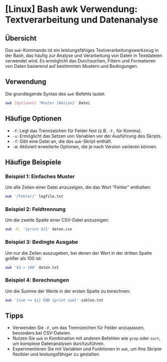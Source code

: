 # [Linux] Bash awk Verwendung: Textverarbeitung und Datenanalyse

## Übersicht
Das `awk`-Kommando ist ein leistungsfähiges Textverarbeitungswerkzeug in der Bash, das häufig zur Analyse und Verarbeitung von Daten in Textdateien verwendet wird. Es ermöglicht das Durchsuchen, Filtern und Formatieren von Daten basierend auf bestimmten Mustern und Bedingungen.

## Verwendung
Die grundlegende Syntax des `awk`-Befehls lautet:

```bash
awk [Optionen] 'Muster {Aktion}' Datei
```

## Häufige Optionen
- `-F`: Legt das Trennzeichen für Felder fest (z.B. `-F,` für Komma).
- `-v`: Ermöglicht das Setzen von Variablen vor der Ausführung des Skripts.
- `-f`: Gibt eine Datei an, die das `awk`-Skript enthält.
- `-W`: Aktiviert erweiterte Optionen, die je nach Version variieren können.

## Häufige Beispiele

### Beispiel 1: Einfaches Muster
Um alle Zeilen einer Datei anzuzeigen, die das Wort "Fehler" enthalten:

```bash
awk '/Fehler/' logfile.txt
```

### Beispiel 2: Feldtrennung
Um die zweite Spalte einer CSV-Datei anzuzeigen:

```bash
awk -F, '{print $2}' daten.csv
```

### Beispiel 3: Bedingte Ausgabe
Um nur die Zeilen auszugeben, bei denen der Wert in der dritten Spalte größer als 100 ist:

```bash
awk '$3 > 100' daten.txt
```

### Beispiel 4: Berechnungen
Um die Summe der Werte in der ersten Spalte zu berechnen:

```bash
awk '{sum += $1} END {print sum}' zahlen.txt
```

## Tipps
- Verwenden Sie `-F`, um das Trennzeichen für Felder anzupassen, besonders bei CSV-Dateien.
- Nutzen Sie `awk` in Kombination mit anderen Befehlen wie `grep` oder `sort`, um komplexe Datenanalysen durchzuführen.
- Experimentieren Sie mit Variablen und Funktionen in `awk`, um Ihre Skripte flexibler und leistungsfähiger zu gestalten.